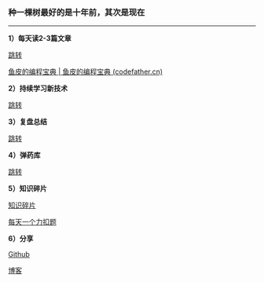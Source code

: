 ### **种一棵树最好的是十年前，其次是现在**

---



**1）每天读2-3篇文章**

[跳转](E:\111\222\Notes\我的知识星球\文章笔记+感想.md)

[鱼皮的编程宝典 | 鱼皮的编程宝典 (codefather.cn)](https://www.codefather.cn/)



**2）持续学习新技术**

[跳转](E:\111\222\Notes\我的知识星球\今天学了哪些新技术，看了哪些教程.md)



**3）复盘总结**

[跳转](E:\111\222\Notes\我的知识星球\复盘总结（每天、每月、每半年）.md)



**4）弹药库**

[跳转](E:\111\222\Notes\我的知识星球\弹药库.md)



**5）知识碎片**

[知识碎片](E:\111\222\Notes\我的知识星球\知识碎片.md)

[每天一个力扣题](E:\111\222\Notes\我的知识星球\每天一个力扣题.md)



**6）分享**

[Github](E:\111\222\Notes\README.md)

[博客](http://www.zhaodaer.github.io)